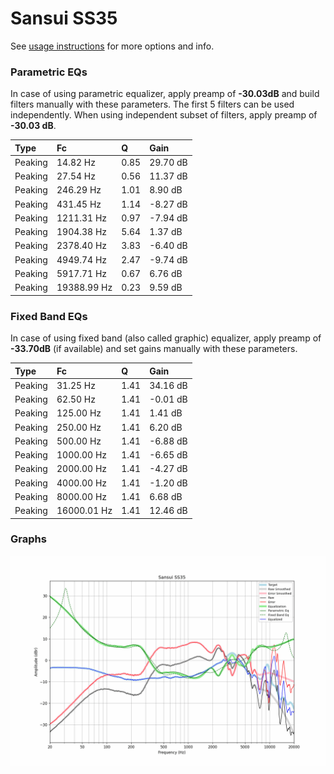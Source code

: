 # Sansui SS35
See [usage instructions](https://github.com/jaakkopasanen/AutoEq#usage) for more options and info.

### Parametric EQs
In case of using parametric equalizer, apply preamp of **-30.03dB** and build filters manually
with these parameters. The first 5 filters can be used independently.
When using independent subset of filters, apply preamp of **-30.03 dB**.

| Type    | Fc          |    Q | Gain     |
|:--------|:------------|:-----|:---------|
| Peaking | 14.82 Hz    | 0.85 | 29.70 dB |
| Peaking | 27.54 Hz    | 0.56 | 11.37 dB |
| Peaking | 246.29 Hz   | 1.01 | 8.90 dB  |
| Peaking | 431.45 Hz   | 1.14 | -8.27 dB |
| Peaking | 1211.31 Hz  | 0.97 | -7.94 dB |
| Peaking | 1904.38 Hz  | 5.64 | 1.37 dB  |
| Peaking | 2378.40 Hz  | 3.83 | -6.40 dB |
| Peaking | 4949.74 Hz  | 2.47 | -9.74 dB |
| Peaking | 5917.71 Hz  | 0.67 | 6.76 dB  |
| Peaking | 19388.99 Hz | 0.23 | 9.59 dB  |

### Fixed Band EQs
In case of using fixed band (also called graphic) equalizer, apply preamp of **-33.70dB**
(if available) and set gains manually with these parameters.

| Type    | Fc          |    Q | Gain     |
|:--------|:------------|:-----|:---------|
| Peaking | 31.25 Hz    | 1.41 | 34.16 dB |
| Peaking | 62.50 Hz    | 1.41 | -0.01 dB |
| Peaking | 125.00 Hz   | 1.41 | 1.41 dB  |
| Peaking | 250.00 Hz   | 1.41 | 6.20 dB  |
| Peaking | 500.00 Hz   | 1.41 | -6.88 dB |
| Peaking | 1000.00 Hz  | 1.41 | -6.65 dB |
| Peaking | 2000.00 Hz  | 1.41 | -4.27 dB |
| Peaking | 4000.00 Hz  | 1.41 | -1.20 dB |
| Peaking | 8000.00 Hz  | 1.41 | 6.68 dB  |
| Peaking | 16000.01 Hz | 1.41 | 12.46 dB |

### Graphs
![](./Sansui%20SS35.png)